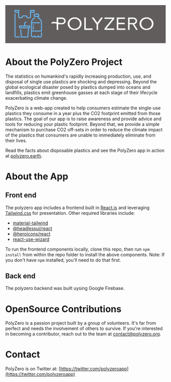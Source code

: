 ![PolyZero](/public/images/polyzero-logo.png)

# About the PolyZero Project

The statistics on humankind's rapidly increasing production, use, and disposal of single use plastics are shocking and depressing. Beyond the global ecological disaster posed by plastics dumped into oceans and landfills, plastics emit greenhouse gasses at each stage of their lifecycle exacerbating climate change. 

PolyZero is a web-app created to help consumers estimate the single-use plastics they consume in a year plus the CO2 footprint emitted from those plastics. 
The goal of our app is to raise awareness and provide advice and tools for reducing your plastic footprint. Beyond that, we provide a simple mechanism to purchase CO2 off-sets in order to reduce the climate impact of the plastics that consumers are unable to immediately eliminate from their lives.

Read the facts about disposable plastics and see the PolyZero app in action at [polyzero.earth](https://polyzero.earth).

# About the App
## Front end

The polyzero app includes a frontend built in [React.js](https://reactjs.org/) and leveraging [Tailwind.css](https://tailwindcss.com/) for presentation.
Other required libraries include:

- [material-tailwind](https://www.material-tailwind.com/)
- [@headlessui/react](https://headlessui.com/)
- [@heroicons/react](https://heroicons.com/)
- [react-use-wizard](https://github.com/devrnt/react-use-wizard)

To run the frontend components locally, clone this repo, then run `npm install` from within the repo folder to install the above components. 
Note: If you don't have `npm` installed, you'll need to do that first.

## Back end

The polyzero backend was built uysing Google Firebase.

# OpenSource Contributions

PolyZero is a passion project built by a group of volunteers. It's far from perfect and needs the involvement of others to survive.
If you're interested in becoming a contributor, reach out to the team at [contact@polyzero.org](contact@polyzero.org).

# Contact

PolyZero is on Twitter at: [https://twitter.com/polyzeroapp](https://twitter.com/polyzeroapp)
